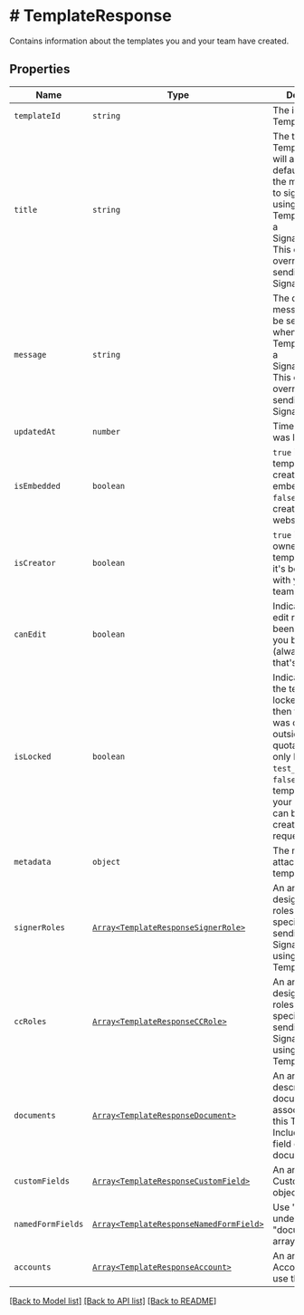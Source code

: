 # # TemplateResponse

Contains information about the templates you and your team have created.

## Properties

Name | Type | Description | Notes
------------ | ------------- | ------------- | -------------
| `templateId` | ```string``` |  The id of the Template.  |  |
| `title` | ```string``` |  The title of the Template. This will also be the default subject of the message sent to signers when using this Template to send a SignatureRequest. This can be overridden when sending the SignatureRequest.  |  |
| `message` | ```string``` |  The default message that will be sent to signers when using this Template to send a SignatureRequest. This can be overridden when sending the SignatureRequest.  |  |
| `updatedAt` | ```number``` |  Time the template was last updated.  |  |
| `isEmbedded` | ```boolean``` |  `true` if this template was created using an embedded flow, `false` if it was created on our website.  |  |
| `isCreator` | ```boolean``` |  `true` if you are the owner of this template, `false` if it&#39;s been shared with you by a team member.  |  |
| `canEdit` | ```boolean``` |  Indicates whether edit rights have been granted to you by the owner (always `true` if that&#39;s you).  |  |
| `isLocked` | ```boolean``` |  Indicates whether the template is locked.  If `true`, then the template was created outside your quota and can only be used in `test_mode`.  If `false`, then the template is within your quota and can be used to create signature requests.  |  |
| `metadata` | ```object``` |  The metadata attached to the template.  |  |
| `signerRoles` | [```Array<TemplateResponseSignerRole>```](TemplateResponseSignerRole.md) |  An array of the designated signer roles that must be specified when sending a SignatureRequest using this Template.  |  |
| `ccRoles` | [```Array<TemplateResponseCCRole>```](TemplateResponseCCRole.md) |  An array of the designated CC roles that must be specified when sending a SignatureRequest using this Template.  |  |
| `documents` | [```Array<TemplateResponseDocument>```](TemplateResponseDocument.md) |  An array describing each document associated with this Template. Includes form field data for each document.  |  |
| `customFields` | [```Array<TemplateResponseCustomField>```](TemplateResponseCustomField.md) |  An array of Custom Field objects.  |  |
| `namedFormFields` | [```Array<TemplateResponseNamedFormField>```](TemplateResponseNamedFormField.md) |  Use &quot;form_fields&quot; under the &quot;documents&quot; array instead.  |  |
| `accounts` | [```Array<TemplateResponseAccount>```](TemplateResponseAccount.md) |  An array of the Accounts that can use this Template.  |  |

[[Back to Model list]](../../README.md#models) [[Back to API list]](../../README.md#endpoints) [[Back to README]](../../README.md)
